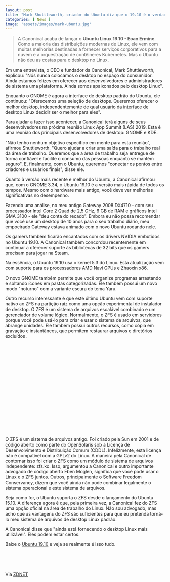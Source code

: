 ```yaml
---
layout: post
title: "Mark Shuttleworth, criador do Ubuntu diz que o 19.10 é o verdadeiro Desktop Linux"
categories: [ News ]
image: 'assets/images/mark-ubuntu.jpg'
---
```


> A Canonical acaba de lançar o **Ubuntu Linux 19.10 - Eoan Ermine**. Como a maioria das distribuições modernas de Linux, ele vem com muitas melhorias destinadas a fornecer serviços corporativos para a nuvem e a orquestração de contêineres Kubernetes. Mas o Ubuntu não deu as costas para o desktop no Linux.

Em uma entrevista, o CEO e fundador da Canonical, Mark Shuttleworth, explicou: "Nós nunca colocamos o desktop no espaço do consumidor. Ainda estamos felizes em oferecer aos desenvolvedores e administradores de sistema uma plataforma. Ainda somos apaixonados pelo desktop Linux".

Enquanto o GNOME é agora a interface de desktop padrão do Ubuntu, ele continuou: "Oferecemos uma seleção de desktops. Queremos oferecer o melhor desktop, independentemente de qual usuário da interface de desktop Linux decidir ser o melhor para eles".

Para ajudar a fazer isso acontecer, a Canonical terá alguns de seus desenvolvedores na próxima reunião Linux App Summit (LAS) 2019. Esta é uma reunião dos principais desenvolvedores de desktop: GNOME e KDE.

<!-- RETANGULO LARGO -->
<script async src="https://pagead2.googlesyndication.com/pagead/js/adsbygoogle.js"></script>
<!-- Informat -->
<ins class="adsbygoogle"
style="display:block"
data-ad-client="ca-pub-2838251107855362"
data-ad-slot="2327980059"
data-ad-format="auto"
data-full-width-responsive="true"></ins>
<script>
(adsbygoogle = window.adsbygoogle || []).push({});
</script> 

"Não tenho nenhum objetivo específico em mente para esta reunião", afirmou Shuttleworth. "Quero ajudar a criar uma saída para o trabalho real da área de trabalho. Queremos que a área de trabalho seja entregue de forma confiável e facilite o consumo das pessoas enquanto se mantém seguro". E, finalmente, com o Ubuntu, queremos "conectar os pontos entre criadores e usuários finais", disse ele.

Quanto à versão mais recente e melhor do Ubuntu, a Canonical afirmou que, com o GNOME 3.34, o Ubuntu 19.10 é a versão mais rápida de todos os tempos. Mesmo com o hardware mais antigo, você deve ver melhorias significativas no desempenho.

Fazendo uma análise, no meu antigo Gateway 2008 DX4710 - com seu processador Intel Core 2 Quad de 2,5 GHz, 6 GB de RAM e gráficos Intel GMA 3100 - ele "deu conta do recado". Embora eu não possa recomendar que você use um desktop de 10 anos para o seu trabalho diário, meu empoeirado Gateway estava animado com o novo Ubuntu rodando nele.

Os gamers também ficarão encantados com os drivers NVIDIA embutidos no Ubuntu 19.10. A Canonical também concordou recentemente em continuar a oferecer suporte às bibliotecas de 32 bits que os gamers precisam para jogar na Steam.

<!-- RETANGULO LARGO 2 -->
<script async src="//pagead2.googlesyndication.com/pagead/js/adsbygoogle.js"></script>
<ins class="adsbygoogle"
style="display:block; text-align:center;"
data-ad-layout="in-article"
data-ad-format="fluid"
data-ad-client="ca-pub-2838251107855362"
data-ad-slot="8549252987"></ins>
<script>
(adsbygoogle = window.adsbygoogle || []).push({});
</script>

Na essência, o Ubuntu 19.10 usa o kernel 5.3 do Linux. Esta atualização vem com suporte para os processadores AMD Navi GPUs e Zhaoxin x86.

O novo GNOME também permite que você organize programas arrastando e soltando ícones em pastas categorizadas. Ele também possui um novo modo "noturno" com a variante escura do tema Yaru.

Outro recurso interessante é que este último Ubuntu vem com suporte nativo ao ZFS na partição raiz como uma opção experimental de instalador de desktop. O ZFS é um sistema de arquivos escalável combinado e um gerenciador de volume lógico. Normalmente, o ZFS é usado em servidores porque você pode usá-lo para criar e usar o sistema de arquivos, que abrange unidades. Ele também possui outros recursos, como cópia em gravação e instantâneos, que permitem restaurar arquivos e diretórios excluídos .

<!-- QUADRADO -->
<script async src="//pagead2.googlesyndication.com/pagead/js/adsbygoogle.js"></script>
<ins class="adsbygoogle"
style="display:inline-block;width:336px;height:280px"
data-ad-client="ca-pub-2838251107855362"
data-ad-slot="5351066970"></ins>
<script>
(adsbygoogle = window.adsbygoogle || []).push({});
</script>


O ZFS é um sistema de arquivos antigo. Foi criado pela Sun em 2001 e de código aberto como parte do OpenSolaris sob a Licença de Desenvolvimento e Distribuição Comum (CDDL). Infelizmente, esta licença não é compatível com a GPLv2 do Linux. A maneira pela Canonical de contornar isso foi criar o ZFS como um módulo de sistema de arquivos independente: zfs.ko. Isso, argumentou a Canonical e outro importante advogado de código aberto Eben Moglen, significa que você pode usar o Linux e o ZFS juntos. Outros, principalmente o Software Freedom Conservancy, dizem que você ainda não pode combinar legalmente o sistema operacional e este sistema de arquivos.

Seja como for, o Ubuntu suporta o ZFS desde o lançamento do Ubuntu 15.10. A diferença agora é que, pela primeira vez, a Canonical fez do ZFS uma opção oficial na área de trabalho do Linux. Não sou advogado, mas acho que as vantagens do ZFS são suficientes para que eu pretenda torná-lo meu sistema de arquivos de desktop Linux padrão.

A Canonical disse que "ainda está fornecendo o desktop Linux mais utilizável". Eles podem estar certos.

Baixe o [Ubuntu 19.10](https://ubuntu.com/#download) e veja se realmente é isso tudo.

<!-- MINI ANÚNCIO -->
<script async src="//pagead2.googlesyndication.com/pagead/js/adsbygoogle.js"></script>
<!-- Games Root -->
<ins class="adsbygoogle"
style="display:inline-block;width:336px;height:50px"
data-ad-client="ca-pub-2838251107855362"
data-ad-slot="5351066970"></ins>
<script>
(adsbygoogle = window.adsbygoogle || []).push({});
</script>

Via [ZDNET](https://www.zdnet.com/article/shuttleworth-sees-the-linux-desktop-living-on-with-ubuntu-19-10/)

   





